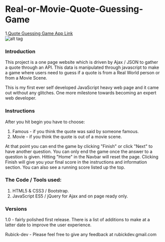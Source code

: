 # Real-or-Movie-Quote-Guessing-Game  

1.[Quote Guessing Game App Link](https://quoteguessinggame.herokuapp.com/)    
![alt tag](https://farm1.staticflickr.com/979/41057174564_8e2f56c12c.jpg "Screenshot of the web page")

### Introduction  
This project is a one page website which is driven by Ajax / JSON to gather a quote through an API. This data is manipulated through javascript to make a game where users need to guess if a quote is from a Real World person or from a Movie Scene.

This is my first ever self developed JavaScript heavy web page and it came out without any glitches. One more milestone towards becoming an expert web developer.

### Instructions
After you hit begin you have to choose:
1. Famous - if you think the quote was said by someone famous.
2. Movie - if you think the quote is out of a movie scene.  
  
At that point you can end the game by clicking "Finish" or click "Next" to have another question. You can only end the game once the answer to a question is given. Hitting "Home" in the Navbar will reset the page. Clicking Finish will give you your final score in the instructions and information section. You can also see a running score listed up the top.  
  
### The Code / Tools used:    
1. HTML5 & CSS3 / Bootstrap.
2. JavaScript ES5 / jQuery for Ajax and on page ready only.
   
### Versions  
1.0 - fairly polished first release. There is a list of additions to make at a latter date to improve the user experience.
  
Rubick-dev - Please feel free to give any feedback at rubickdev.gmail.com
